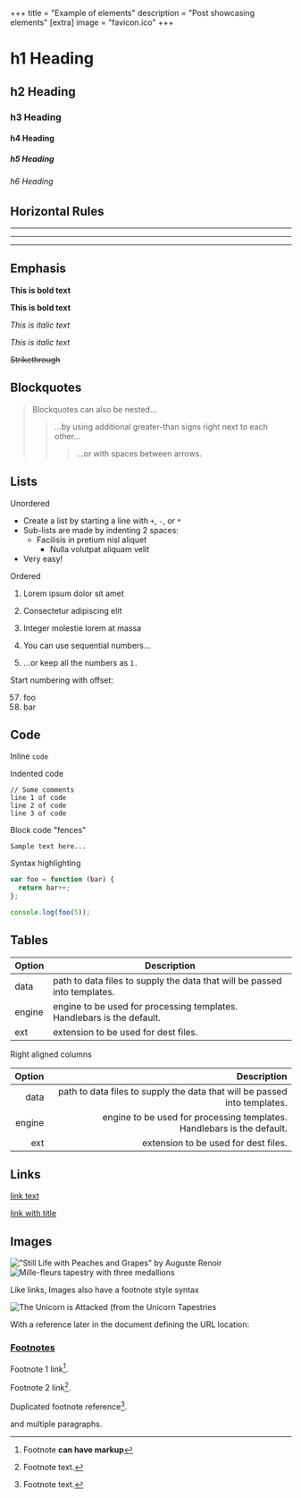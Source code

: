 +++
title = "Example of elements"
description = "Post showcasing elements"
[extra]
image = "favicon.ico"
+++

# h1 Heading
## h2 Heading
### h3 Heading
#### h4 Heading
##### h5 Heading
###### h6 Heading


## Horizontal Rules

___

---

***


## Emphasis

**This is bold text**

__This is bold text__

*This is italic text*

_This is italic text_

~~Strikethrough~~


## Blockquotes


> Blockquotes can also be nested...
>> ...by using additional greater-than signs right next to each other...
> > > ...or with spaces between arrows.


## Lists

Unordered

+ Create a list by starting a line with `+`, `-`, or `*`
+ Sub-lists are made by indenting 2 spaces:
    + Facilisis in pretium nisl aliquet
      - Nulla volutpat aliquam velit
+ Very easy!

Ordered

1. Lorem ipsum dolor sit amet
2. Consectetur adipiscing elit
3. Integer molestie lorem at massa


1. You can use sequential numbers...
1. ...or keep all the numbers as `1.`

Start numbering with offset:

57. foo
1. bar


## Code

Inline `code`

Indented code

    // Some comments
    line 1 of code
    line 2 of code
    line 3 of code


Block code "fences"

```
Sample text here...
```

Syntax highlighting

``` js
var foo = function (bar) {
  return bar++;
};

console.log(foo(5));
```

## Tables

| Option | Description |
| ------ | ----------- |
| data   | path to data files to supply the data that will be passed into templates. |
| engine | engine to be used for processing templates. Handlebars is the default. |
| ext    | extension to be used for dest files. |

Right aligned columns

| Option | Description |
| ------:| -----------:|
| data   | path to data files to supply the data that will be passed into templates. |
| engine | engine to be used for processing templates. Handlebars is the default. |
| ext    | extension to be used for dest files. |


## Links

[link text](http://github.com)

[link with title](http://github.com "title text!")


## Images

!["Still Life with Peaches and Grapes" by Auguste Renoir](https://images.metmuseum.org/CRDImages/ep/original/DT1876.jpg)
![Mille-fleurs tapestry with three medallions](https://images.metmuseum.org/CRDImages/es/original/DP360507.jpg "Mille-fleurs tapestry with three medallions")

Like links, Images also have a footnote style syntax

![The Unicorn is Attacked (from the Unicorn Tapestries][id]

With a reference later in the document defining the URL location:

[id]: https://images.metmuseum.org/CRDImages/cl/original/DP101128.jpg  "The Unicorn is Attacked"


### [Footnotes](https://github.com/markdown-it/markdown-it-footnote)

Footnote 1 link[^first].

Footnote 2 link[^second].

Duplicated footnote reference[^second].

[^first]: Footnote **can have markup**

and multiple paragraphs.

[^second]: Footnote text.

